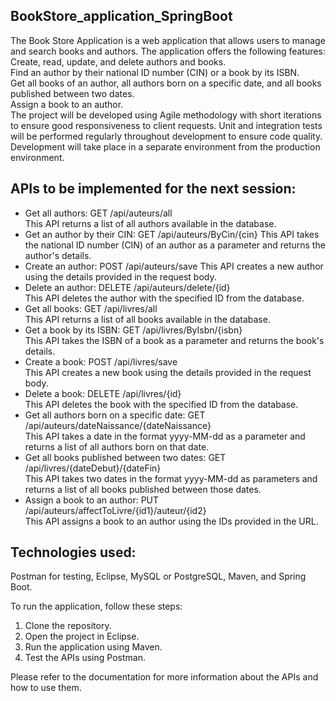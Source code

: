 ## BookStore_application_SpringBoot
The Book Store Application is a web application that allows users to manage and search books and authors. The application offers the following features:  
Create, read, update, and delete authors and books.  
Find an author by their national ID number (CIN) or a book by its ISBN.  
Get all books of an author, all authors born on a specific date, and all books published between two dates.  
Assign a book to an author.  
The project will be developed using Agile methodology with short iterations to ensure good responsiveness to client requests. Unit and integration tests will be performed regularly throughout development to ensure code quality. Development will take place in a separate environment from the production environment.  

## APIs to be implemented for the next session:  
- Get all authors: GET /api/auteurs/all  
This API returns a list of all authors available in the database.  
- Get an author by their CIN: GET /api/auteurs/ByCin/{cin} 
This API takes the national ID number (CIN) of an author as a parameter and returns the author's details.  
- Create an author: POST /api/auteurs/save 
This API creates a new author using the details provided in the request body.  
- Delete an author: DELETE /api/auteurs/delete/{id}  
This API deletes the author with the specified ID from the database. 
- Get all books: GET /api/livres/all  
This API returns a list of all books available in the database.  
- Get a book by its ISBN: GET /api/livres/ByIsbn/{isbn}    
This API takes the ISBN of a book as a parameter and returns the book's details.  
- Create a book: POST /api/livres/save    
This API creates a new book using the details provided in the request body.  
- Delete a book: DELETE /api/livres/{id}  
This API deletes the book with the specified ID from the database.  
- Get all authors born on a specific date: GET /api/auteurs/dateNaissance/{dateNaissance}    
This API takes a date in the format yyyy-MM-dd as a parameter and returns a list of all authors born on that date.  
- Get all books published between two dates: GET /api/livres/{dateDebut}/{dateFin}    
This API takes two dates in the format yyyy-MM-dd as parameters and returns a list of all books published between those dates.  
- Assign a book to an author: PUT /api/auteurs/affectToLivre/{id1}/auteur/{id2}    
This API assigns a book to an author using the IDs provided in the URL.  
## Technologies used:  
Postman for testing, Eclipse, MySQL or PostgreSQL, Maven, and Spring Boot.  

To run the application, follow these steps:  
1. Clone the repository.  
2. Open the project in Eclipse.  
3. Run the application using Maven.  
4. Test the APIs using Postman.  

Please refer to the documentation for more information about the APIs and how to use them.  
